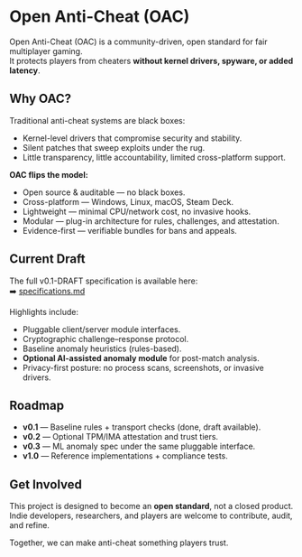 # Open Anti-Cheat (OAC)

Open Anti-Cheat (OAC) is a community-driven, open standard for fair multiplayer gaming.  
It protects players from cheaters **without kernel drivers, spyware, or added latency**.

## Why OAC?

Traditional anti-cheat systems are black boxes:
- Kernel-level drivers that compromise security and stability.  
- Silent patches that sweep exploits under the rug.  
- Little transparency, little accountability, limited cross-platform support.  

**OAC flips the model:**
- Open source & auditable — no black boxes.  
- Cross-platform — Windows, Linux, macOS, Steam Deck.  
- Lightweight — minimal CPU/network cost, no invasive hooks.  
- Modular — plug-in architecture for rules, challenges, and attestation.  
- Evidence-first — verifiable bundles for bans and appeals.  

## Current Draft

The full v0.1-DRAFT specification is available here:  
➡️ [specifications.md](specifications.md)

Highlights include:
- Pluggable client/server module interfaces.  
- Cryptographic challenge–response protocol.  
- Baseline anomaly heuristics (rules-based).  
- **Optional AI-assisted anomaly module** for post-match analysis.  
- Privacy-first posture: no process scans, screenshots, or invasive drivers.  

## Roadmap

- **v0.1** — Baseline rules + transport checks (done, draft available).  
- **v0.2** — Optional TPM/IMA attestation and trust tiers.  
- **v0.3** — ML anomaly spec under the same pluggable interface.  
- **v1.0** — Reference implementations + compliance tests.  

## Get Involved

This project is designed to become an **open standard**, not a closed product.  
Indie developers, researchers, and players are welcome to contribute, audit, and refine.  

Together, we can make anti-cheat something players trust.
